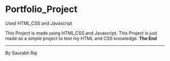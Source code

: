 # Portfolio_Project
Used HTML,CSS and Javascript

This Project is made using HTML,CSS and Javascript.
This Project is just made as a simple project to test my HTML and CSS knowledge.
****The End****

*******************************
By Saurabh Raj
